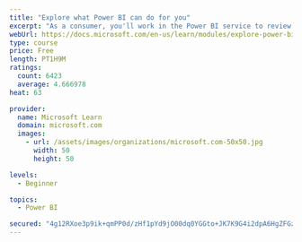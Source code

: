 ```yaml
---
title: "Explore what Power BI can do for you"
excerpt: "As a consumer, you'll work in the Power BI service to review and interact with content that has been shared with you. This module provides the foundational information that you need to work effectively in the Power BI service."
webUrl: https://docs.microsoft.com/en-us/learn/modules/explore-power-bi-service/
type: course
price: Free
length: PT1H9M
ratings:
  count: 6423
  average: 4.666978
heat: 63

provider:
  name: Microsoft Learn
  domain: microsoft.com
  images:
    - url: /assets/images/organizations/microsoft.com-50x50.jpg
      width: 50
      height: 50

levels:
  - Beginner

topics:
  - Power BI

secured: "4g12RXoe3p9ik+qmPP0d/zHf1pYd9jO00dq0YGGto+JK7K9G4i2dpA6HgZFGz35piGmNhNf5XsFULh61UhQfWQ7Nobv+8zXIdeifPrBevoum/fbO9G7fKrOSJEnI20hzHB91YugpBEgoduG5bvzKBu6AZmqEQr+x+x6/ElNhS3T8Wuf2v2JpeAJqkfW4QdzS9WuNz4/J9Mh7Muw3TTMbxGES/pgQnGsl0Ngjw1XWU8Nf2ZkMXLoNsjt9vCi+xcCJ/5nzx3djyxWbm8mpehDFZklUWeTaomAj6yhVeEOLXGNwQ7iWjr0gg6fB28tKUO3TrP3wWp3Nmm6Kt4J1U8ugXAxCYoAHcD4EZqx0T8eMXqFzfUZtDYKIoLpY90+yIbBd/a18bV6gsZVBBXwiKUK08SYrSQrnkotaylgKUXMADlc=;oA6chtMg55DYfQScWYU6Pg=="
---
```


